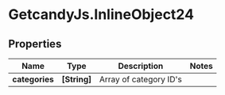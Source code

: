 # GetcandyJs.InlineObject24

## Properties

Name | Type | Description | Notes
------------ | ------------- | ------------- | -------------
**categories** | **[String]** | Array of category ID&#39;s | 


